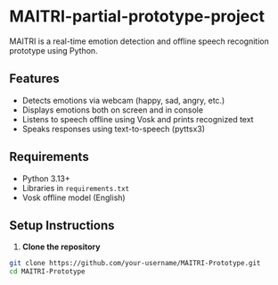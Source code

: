 # MAITRI-partial-prototype-project


MAITRI is a real-time emotion detection and offline speech recognition prototype using Python.

## Features
- Detects emotions via webcam (happy, sad, angry, etc.)
- Displays emotions both on screen and in console
- Listens to speech offline using Vosk and prints recognized text
- Speaks responses using text-to-speech (pyttsx3)

## Requirements
- Python 3.13+
- Libraries in `requirements.txt`
- Vosk offline model (English)

## Setup Instructions

1. **Clone the repository**
```bash
git clone https://github.com/your-username/MAITRI-Prototype.git
cd MAITRI-Prototype
